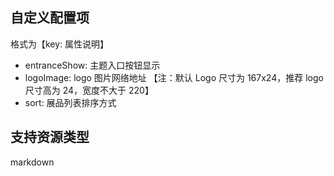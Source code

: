 ## 自定义配置项

格式为【key: 属性说明】

- entranceShow: 主题入口按钮显示
- logoImage: logo 图片网络地址 【注：默认 Logo 尺寸为 167x24，推荐 logo 尺寸高为 24，宽度不大于 220】
- sort: 展品列表排序方式

## 支持资源类型

markdown
